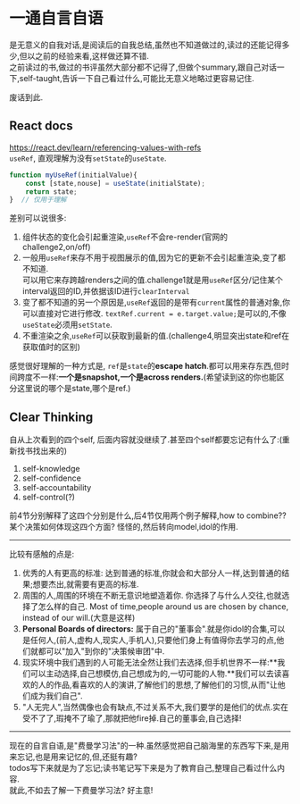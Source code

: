 # 一通自言自语

是无意义的自我对话,是阅读后的自我总结,虽然也不知道做过的,读过的还能记得多少,但以之前的经验来看,这样做还算不错.  
之前读过的书,做过的书评虽然大部分都不记得了,但做个summary,跟自己对话一下,self-taught,告诉一下自己看过什么,可能比无意义地略过更容易记住.  

废话到此.

## React docs
https://react.dev/learn/referencing-values-with-refs  
`useRef`, 直观理解为没有`setState`的`useState`.
```ts
function myUseRef(initialValue){
    const [state,nouse] = useState(initialState);
    return state;
}  // 仅用于理解
```

差别可以说很多:
1. 组件状态的变化会引起重渲染,`useRef`不会re-render(官网的challenge2,on/off)
2. 一般用`useRef`来存不用于视图展示的值,因为它的更新不会引起重渲染,变了都不知道.  
    可以用它来存跨越renders之间的值.challenge1就是用`useRef`区分/记住某个interval返回的ID,并依据该ID进行`clearInterval`
3. 变了都不知道的另一个原因是,`useRef`返回的是带有`current`属性的普通对象,你可以直接对它进行修改. `textRef.current = e.target.value;`是可以的,不像`useState`必须用`setState`. 
4. 不重渲染之余,`useRef`可以获取到最新的值.(challenge4,明显突出state和ref在获取值时的区别) 

感觉很好理解的一种方式是, `ref`是`state`的**escape hatch**.都可以用来存东西,但时间跨度不一样:**一个是snapshot,一个是across renders.**(希望读到这的你也能区分这里说的哪个是state,哪个是ref.)

## Clear Thinking
自从上次看到的四个self, 后面内容就没继续了.甚至四个self都要忘记有什么了:(重新找书找出来的)
1. self-knowledge
2. self-confidence
3. self-accountability
4. self-control(?) 

前4节分别解释了这四个分别是什么,后4节仅用两个例子解释,how to combine?? 某个决策如何体现这四个方面? 怪怪的,然后转向model,idol的作用.  

---

比较有感触的点是:  
1. 优秀的人有更高的标准: 达到普通的标准,你就会和大部分人一样,达到普通的结果;想要杰出,就需要有更高的标准.
2. 周围的人,周围的环境在不断无意识地塑造着你. 你选择了与什么人交往,也就选择了怎么样的自己. Most of time,people around us are chosen by chance, instead of our will.(大意是这样)
3. **Personal Boards of directors:** 属于自己的"董事会".就是你idol的合集,可以是任何人,(前人,虚构人,现实人,手机人),只要他们身上有值得你去学习的点,他们就都可以"加入"到你的"决策候审团"中.  
4. 现实环境中我们遇到的人可能无法全然让我们去选择,但手机世界不一样:**我们可以主动选择,自己想模仿,自己想成为的,一切可能的人物.**我们可以去读喜欢的人的作品,看喜欢的人的演讲,了解他们的思想,了解他们的习惯,从而"让他们成为我们自己".  
5. "人无完人",当然偶像也会有缺点,不过关系不大,我们要学的是他们的优点.实在受不了了,瑕掩不了瑜了,那就把他fire掉.自己的董事会,自己选择!

---

现在的自言自语,是"费曼学习法"的一种.虽然感觉把自己脑海里的东西写下来,是用来忘记,也是用来记忆的,但,还挺有趣?  
todos写下来就是为了忘记;读书笔记写下来是为了教育自己,整理自己看过什么内容.  
就此,不如去了解一下费曼学习法? 好主意!
